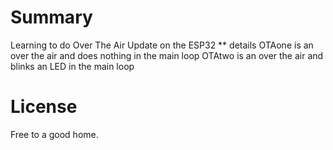 # Summary 
Learning to do Over The Air Update on the ESP32
** details
OTAone is an over the air and does nothing in the main loop
OTAtwo is an over the air and blinks an LED in the main loop



# License 
Free to a good home.
